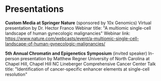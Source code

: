 # Presentations

**Custom Media at Springer Nature** (sponsored by 10x Genomics)
Virtual presentation by Dr. Hector Franco
Webinar title: "A multiomic single-cell landscape of human gynecologic malignancies"
Webinar link: https://www.nature.com/webcasts/event/a-multiomic-single-cell-landscape-of-human-gynecologic-malignancies/

**5th Annual Chromatin and Epigenetics Symposium** (invited speaker)
In-person presentation by Matthew Regner
University of North Carolina at Chapel Hill, Chapel Hill NC
Lineberger Comprehensive Cancer Center Talk title: "Identification of cancer-specific enhancer elements at single-cell resolution"
